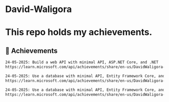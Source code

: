 # David-Waligora
# This repo holds my achievements.

## 🚀 Achievements
```bash
24-05-2025: Build a web API with minimal API, ASP.NET Core, and .NET
https://learn.microsoft.com/api/achievements/share/en-us/DavidWaligora-0061/K6UQVXRB?sharingId=8BB15252B57FB6C3
```
```bash
24-05-2025: Use a database with minimal API, Entity Framework Core, and ASP.NET Core
https://learn.microsoft.com/api/achievements/share/en-us/DavidWaligora-0061/VJ5A2BEM?sharingId=8BB15252B57FB6C3
```
```bash
24-05-2025: Use a database with minimal API, Entity Framework Core, and ASP.NET Core
https://learn.microsoft.com/api/achievements/share/en-us/DavidWaligora-0061/FMP8ZNRX?sharingId=8BB15252B57FB6C3
```
